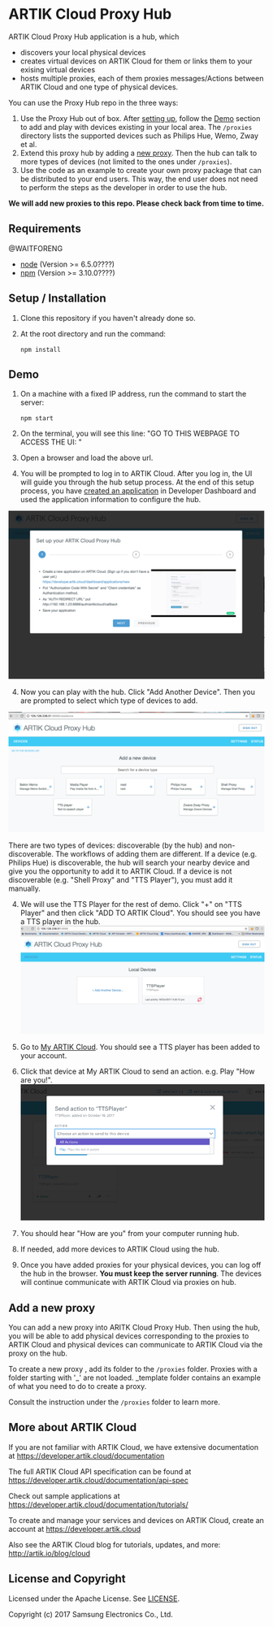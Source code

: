 # ARTIK Cloud Proxy Hub

ARTIK Cloud Proxy Hub application is a hub, which  
 - discovers your local physical devices
 - creates virtual devices on ARTIK Cloud for them or links them to your exising virtual devices
 - hosts multiple proxies, each of them proxies messages/Actions between ARTIK Cloud and one type of physical devices.

You can use the Proxy Hub repo in the three ways:

1. Use the Proxy Hub out of box. After [setting up](#setup--installation), follow the [Demo](#demo) section to add and play with devices existing in your local area. The `/proxies` directory lists the supported devices such as Philips Hue, Wemo, Zway et al. 
2. Extend this proxy hub by adding a [new proxy](#add-a-new-proxy). Then the hub can talk to more types of devices (not limited to the ones under `/proxies`).
3. Use the code as an example to create your own proxy package that can be distributed to your end users. This way, the end user does not need to perform the steps as the developer in order to use the hub.

**We will add new proxies to this repo. Please check back from time to time.**

## Requirements
@WAITFORENG
- [node](https://nodejs.org/en/download/)  (Version >= 6.5.0????) 
- [npm](https://www.npmjs.com/get-npm) (Version >= 3.10.0????)

## Setup / Installation

 1. Clone this repository if you haven't already done so.

 2. At the root directory and run the command:
    ~~~shell
    npm install
    ~~~

## Demo

 1. On a machine with a fixed IP address, run the command to start the server:
    ~~~shell
    npm start
    ~~~
 
 2. On the terminal, you will see this line:
"GO TO THIS WEBPAGE TO ACCESS THE UI: <url>"
 
 2. Open a browser and load the above url.
 
 3. You will be prompted to log in to ARTIK Cloud. After you log in, the UI will guide you through the hub setup process. At the end of this setup process, you have [created an application](https://developer.artik.cloud/documentation/tools/web-tools.html#creating-an-application) in Developer Dashboard and used the application information to configure the hub. 
 
 ![Proxy Hub Setup Process](./img/screen6_setUpDemo.png)
 
 4. Now you can play with the hub. Click "Add Another Device". Then you are prompted to select which type of devices to add. 
 
 ![Add Devices](./img/screen2.png)
 
  There are two types of devices: discoverable (by the hub) and non-discoverable. The workflows of adding them are different. If a device (e.g. Philips Hue) is discoverable, the hub will search your nearby device and give you the opportunity to add it to ARTIK Cloud. If a device is not discoverable (e.g. "Shell Proxy" and "TTS Player"), you must add it manually.
 
 4. We will use the TTS Player for the rest of demo. Click "+" on "TTS Player" and then click "ADD TO ARTIK Cloud". You should see you have a TTS player in the hub.
  ![Add Devices](./img/screen4_TTSplayer.png)
 
 5. Go to [My ARTIK Cloud](https://my.artik.cloud). You should see a TTS player has been added to your account.
 
 6. Click that device at My ARTIK Cloud to send an action. e.g. Play "How are you!".
  ![Add Devices](./img/screen5_sendAction.png)
 
 7. You should hear "How are you" from your computer running hub.
 
 8. If needed, add more devices to ARTIK Cloud using the hub.
 
 9. Once you have added proxies for your physical devices, you can log off the hub in the browser. **You must keep the server running**. The devices will continue communicate with ARTIK Cloud via proxies on hub. 
 
## Add a new proxy

You can add a new proxy into ARITK Cloud Proxy Hub. Then using the hub, you will be able to add physical devices corresponding to the proxies to  ARTIK Cloud and physical devices can communicate to ARTIK Cloud via the proxy on the hub.

To create a new proxy , add its folder to the `/proxies` folder. Proxies with a folder starting with '_' are not loaded. _template folder contains an example of what you need to do to create a proxy.

Consult the instruction under the `/proxies` folder to learn more.

## More about ARTIK Cloud

If you are not familiar with ARTIK Cloud, we have extensive documentation at https://developer.artik.cloud/documentation

The full ARTIK Cloud API specification can be found at https://developer.artik.cloud/documentation/api-spec

Check out sample applications at https://developer.artik.cloud/documentation/tutorials/

To create and manage your services and devices on ARTIK Cloud, create an account at https://developer.artik.cloud

Also see the ARTIK Cloud blog for tutorials, updates, and more: http://artik.io/blog/cloud

## License and Copyright

Licensed under the Apache License. See [LICENSE](LICENSE).

Copyright (c) 2017 Samsung Electronics Co., Ltd.

